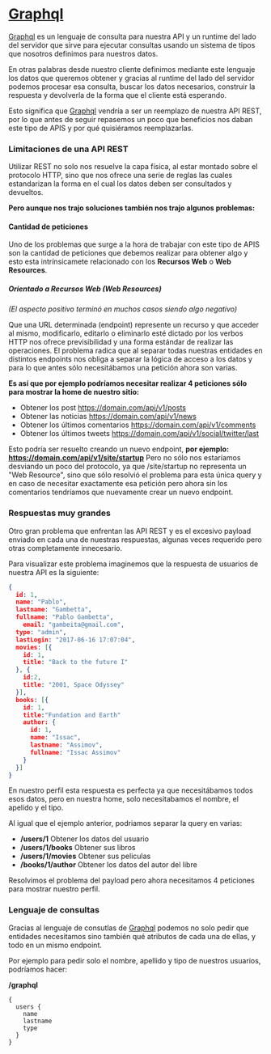 # [Graphql](http://graphql.org)

[Graphql](http://graphql.org) es un lenguaje de consulta para nuestra API y un runtime del lado del servidor que sirve para ejecutar consultas usando un sistema de tipos que nosotros definimos para nuestros datos.

En otras palabras desde nuestro cliente definimos mediante este lenguaje los datos que queremos obtener y gracias al runtime del lado del servidor podemos procesar esa consulta, buscar los datos necesarios, construir la respuesta y devolverla de la forma que el cliente está esperando.

Esto significa que [Graphql](http://graphql.org) vendría a ser un reemplazo de nuestra API REST, por lo que antes de seguir repasemos un poco que beneficios nos daban este tipo de APIS y por qué quisiéramos reemplazarlas.

### Limitaciones de una API REST

Utilizar REST no solo nos resuelve la capa física, al estar montado sobre el protocolo HTTP, sino que nos ofrece una serie de reglas las cuales estandarizan la forma en el cual los datos deben ser consultados y devueltos.

__Pero aunque nos trajo soluciones también nos trajo algunos problemas:__

#### Cantidad de peticiones

Uno de los problemas que surge a la hora de trabajar con este tipo de APIS son la cantidad de peticiones que debemos realizar para obtener algo y esto esta intrínsicamete relacionado con los __Recursos Web__ o __Web Resources__.

##### Orientado a Recursos Web (Web Resources)

*(El aspecto positivo terminó en muchos casos siendo algo negativo)*

Que una URL determinada (endpoint) represente un recurso y que acceder al mismo, modificarlo, editarlo o eliminarlo esté dictado por los verbos HTTP nos ofrece previsibilidad y una forma estándar de realizar las operaciones. El problema radica que al separar todas nuestras entidades en distintos endpoints nos obliga a separar la lógica de acceso a los datos y para lo que antes sólo necesitábamos una petición ahora son varias.

__Es así que por ejemplo podríamos necesitar realizar 4 peticiones sólo para mostrar la home de nuestro sitio:__

* Obtener los post https://domain.com/api/v1/posts
* Obtener las noticias https://domain.com/api/v1/news
* Obtener los últimos comentarios https://domain.com/api/v1/comments
* Obtener los últimos tweets https://domain.com/api/v1/social/twitter/last

Esto podría ser resuelto creando un nuevo endpoint, __por ejemplo: https://domain.com/api/v1/site/startup__ Pero no sólo nos estaríamos desviando un poco del protocolo, ya que /site/startup no representa un "Web Resource", sino que sólo resolvió el problema para esta única query y en caso de necesitar exactamente esa petición pero ahora sin los comentarios tendríamos que nuevamente crear un nuevo endpoint.

### Respuestas muy grandes

Otro gran problema que enfrentan las API REST y es el excesivo payload enviado en cada una de nuestras respuestas, algunas veces requerido pero otras completamente innecesario.

Para visualizar este problema imaginemos que la respuesta de usuarios de nuestra API es la siguiente:

```json
{
  id: 1,
  name: "Pablo",
  lastname: "Gambetta",
  fullname: "Pablo Gambetta",
	email: "gambeita@gmail.com",
  type: "admin",
  lastLogin: "2017-06-16 17:07:04",
  movies: [{
    id: 1,
    title: "Back to the future I"
  }, {
    id:2,
    title: "2001, Space Odyssey"
  }],
  books: [{
    id: 1,
    title:"Fundation and Earth"
    author: {
      id: 1,
      name: "Issac",
      lastname: "Assimov",
      fullname: "Issac Assimov"
    }
  }]
}
```

En nuestro perfil esta respuesta es perfecta ya que necesitábamos todos esos datos, pero en nuestra home, solo necesitabamos el nombre, el apelido y el tipo.

Al igual que el ejemplo anterior, podriamos separar la query en varias:

* __/users/1__ Obtener los datos del usuario
* __/users/1/books__ Obtener sus libros
* __/users/1/movies__ Obtener sus peliculas
* __/books/1/author__ Obtener los datos del autor del libre

Resolvimos el problema del payload pero ahora necesitamos 4 peticiones para mostrar nuestro perfil.

### Lenguaje de consultas

Gracias al lenguaje de consutlas de [Graphql](http://graphql.org) podemos no solo pedir que entidades necesitamos sino también qué atributos de cada una de ellas, y todo en un mismo endpoint.

Por ejemplo para pedir solo el nombre, apellido y tipo de nuestros usuarios, podríamos hacer:

__/graphql__ 
```
{
  users {
    name
    lastname
    type
  }
}
```